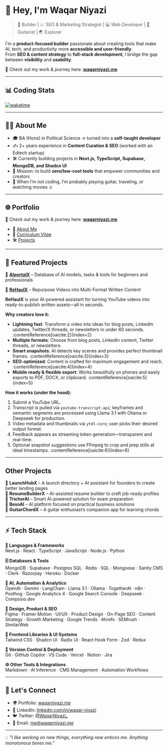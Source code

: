 # 👋 Hey, I'm Waqar Niyazi  

> 🚀 Builder | 📈 SEO & Marketing Strategist | 💻 Web Developer | 🎸 Guitarist | 🌏 Explorer

I'm a **product-focused builder** passionate about creating tools that make AI, tech, and productivity more **accessible and user-friendly**.  
From **SEO & content strategy** to **full-stack development**, I bridge the gap between **visibility** and **usability**.  

📌 Check out my work & journey here: [**waqarniyazi.me**](https://waqarniyazi.me)  

---
## 📊 Coding Stats  

[![wakatime](https://wakatime.com/badge/user/2e492029-f289-42cf-9cd5-d4c64eeafc7b.svg)](https://wakatime.com/@2e492029-f289-42cf-9cd5-d4c64eeafc7b)  

---

## 🧑‍💻 About Me  

- 🎓 BA (Hons) in Political Science → turned into a **self-taught developer**  
- ✍️ 2+ years experience in **Content Curation & SEO** (worked with an Edtech startup)  
- 🛠️ Currently building projects in **Next.js, TypeScript, Supabase, MongoDB, and Shadcn UI**  
- 🌟 Mission: to build **zero/low-cost tools** that empower communities and creators  
- 🎸 When I’m not coding, I’m probably playing guitar, traveling, or watching movies ⚔️  

---

## 🌐 Portfolio  

📌 Check out my work & journey here: [**waqarniyazi.me**](https://waqarniyazi.me)  

- 📖 [About Me](https://waqarniyazi.me/about)  
- 📄 [Curriculum Vitae](https://waqarniyazi.me/curriculum-vitae)  
- 🛠️ [Projects](https://waqarniyazi.me/projects)  

---

## 🚀 Featured Projects  

🔹 **[AIportalX](https://aiporalx.com)** – Database of AI models, tasks & tools for beginners and professionals 

🔹 **[ReHaulX](https://rehaulx.com)** – Repurpose Videos into Multi-Format Written Content

**ReHaulX** is your AI-powered assistant for turning YouTube videos into ready-to-publish written assets—all in seconds.

**Why creators love it:**
- **Lightning fast**: Transform a video into ideas for blog posts, LinkedIn updates, Twitter/X threads, or newsletters in under 60 seconds. :contentReference[oaicite:2]{index=2}
- **Multiple formats**: Choose from blog posts, LinkedIn content, Twitter threads, or newsletters.
- **Smart snapshots**: AI detects key scenes and provides perfect thumbnail frames. :contentReference[oaicite:3]{index=3}
- **SEO-optimized**: Content is crafted for maximum engagement and reach. :contentReference[oaicite:4]{index=4}
- **Mobile ready & flexible export**: Works beautifully on phones and easily exports to PDF, DOCX, or clipboard. :contentReference[oaicite:5]{index=5}

**How it works (under the hood):**
1. Submit a YouTube URL.
2. Transcript is pulled via `youtube-transcript-api`; keyframes and semantic segments are processed using Llama 3.1 with Ollama or Deepseek for production. 
3. Video metadata and thumbnails via `ytdl-core`; user picks their desired output format.
4. Feedback appears as streaming token generation—transparent and real-time.
5. Optional snapshot suggestions use FFmpeg to crop and prep stills at ideal timestamps. :contentReference[oaicite:6]{index=6}

---

## Other Projects  

🔹 **LaunchHubX** – A launch directory + AI assistant for founders to create better landing pages  
🔹 **ResumeBuilderX** – AI-assisted resume builder to craft job-ready profiles  
🔹 **TricherAI** – Smart AI-powered solution for exam preparation  
🔹 **BexoAI** – AI platform focused on practical business solutions  
🔹 **GuitarChordX** – A guitar enthusiast’s companion app for learning chords  

---



## ⚡ Tech Stack  

**🧩 Languages & Frameworks**  
Next.js · React · TypeScript · JavaScript · Node.js · Python  

**🗄️ Databases & Tools**  
MongoDB · Supabase · Postgres SQL · Redis · SQL · Mongoose · Sanity CMS · Clerk · Razorpay · Heroku · Docker  

**🤖 AI, Automation & Analytics**  
OpenAI · Gemini · LangChain · Llama 3.1 · Ollama · TogetherAI · n8n · Posthog · Google Analytics 4 · Google Search Console · Deepseek · Composio.dev  

**🎨 Design, Product & SEO**  
Figma · Framer Motion · UI/UX · Product Design · On-Page SEO · Content Strategy · Growth Marketing · Google Trends · Ahrefs · SEMrush · SimilarWeb  

**🧱 Frontend Libraries & UI Systems**  
Tailwind CSS · Shadcn UI · Radix UI · React Hook Form · Zod · Redux  

**🧰 Version Control & Deployment**  
Git · GitHub Copilot · VS Code · Vercel · Notion · Jira  

**⚙️ Other Tools & Integrations**  
Markdown · AI Inference · CMS Management · Automation Workflows  

---

## 🌟 Let's Connect  

- 🌍 Portfolio: [waqarniyazi.me](https://waqarniyazi.me)  
- 💼 LinkedIn: [linkedin.com/in/waqar-niyazi](https://linkedin.com/in/waqarniyazi)  
- 🐦 Twitter: [@WaqarNiyazi_](https://x.com/NiyaziWaqar_)  
- 📧 Email: me@waqarniyazi.me 

---

💡 *"I like working on new things, everything new entices me. Anything monotonous bores me."*  
